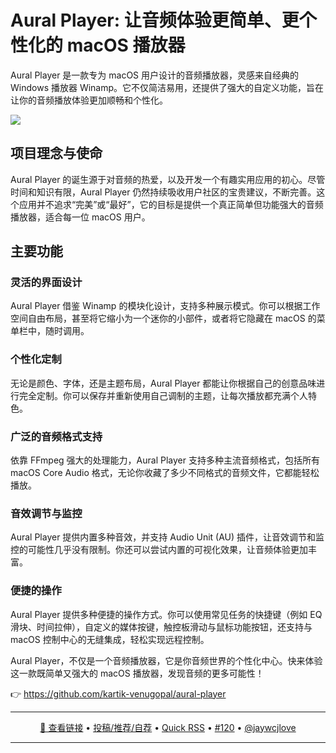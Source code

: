 Aural Player: 让音频体验更简单、更个性化的 macOS 播放器
===

Aural Player 是一款专为 macOS 用户设计的音频播放器，灵感来自经典的 Windows 播放器 Winamp。它不仅简洁易用，还提供了强大的自定义功能，旨在让你的音频播放体验更加顺畅和个性化。

![](https://github.com/user-attachments/assets/284bd0b4-f7a4-4861-93c8-3d79acf7e2cc)

## 项目理念与使命

Aural Player 的诞生源于对音频的热爱，以及开发一个有趣实用应用的初心。尽管时间和知识有限，Aural Player 仍然持续吸收用户社区的宝贵建议，不断完善。这个应用并不追求“完美”或“最好”，它的目标是提供一个真正简单但功能强大的音频播放器，适合每一位 macOS 用户。

## 主要功能

### 灵活的界面设计

Aural Player 借鉴 Winamp 的模块化设计，支持多种展示模式。你可以根据工作空间自由布局，甚至将它缩小为一个迷你的小部件，或者将它隐藏在 macOS 的菜单栏中，随时调用。

### 个性化定制

无论是颜色、字体，还是主题布局，Aural Player 都能让你根据自己的创意品味进行完全定制。你可以保存并重新使用自己调制的主题，让每次播放都充满个人特色。

### 广泛的音频格式支持

依靠 FFmpeg 强大的处理能力，Aural Player 支持多种主流音频格式，包括所有 macOS Core Audio 格式，无论你收藏了多少不同格式的音频文件，它都能轻松播放。

### 音效调节与监控

Aural Player 提供内置多种音效，并支持 Audio Unit (AU) 插件，让音效调节和监控的可能性几乎没有限制。你还可以尝试内置的可视化效果，让音频体验更加丰富。

### 便捷的操作
Aural Player 提供多种便捷的操作方式。你可以使用常见任务的快捷键（例如 EQ 滑块、时间拉伸），自定义的媒体按键，触控板滑动与鼠标功能按钮，还支持与 macOS 控制中心的无缝集成，轻松实现远程控制。

Aural Player，不仅是一个音频播放器，它是你音频世界的个性化中心。快来体验这一款既简单又强大的 macOS 播放器，发现音频的更多可能性！

👉 https://github.com/kartik-venugopal/aural-player

---

<p align="center">
<a href="https://github.com/kartik-venugopal/aural-player" target="_blank">🔗 查看链接</a> • 
<a href="https://github.com/jaywcjlove/quick-rss/issues/new/choose" target="_blank">投稿/推荐/自荐</a> • 
<a href="https://wangchujiang.com/quick-rss/feeds/index.html" target="_blank">Quick RSS</a> • 
<a href="https://github.com/jaywcjlove/quick-rss/issues/120" target="_blank">#120</a> • 
<a href="https://github.com/jaywcjlove" target="_blank">@jaywcjlove</a>
</p>

---
    